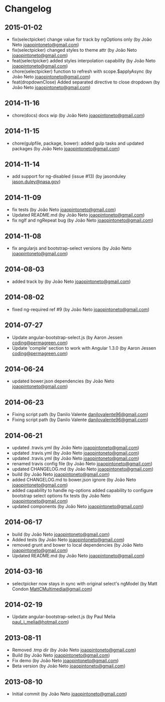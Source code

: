 # Changelog
## 2015-01-02
- fix(selectpicker) change value for track by ngOptions only (by João Neto <joaopintoneto@gmail.com>)
- fix(selectpicker) changed styles to theme attr (by João Neto <joaopintoneto@gmail.com>)
- feat(selectpicker) added styles interpolation capability (by João Neto <joaopintoneto@gmail.com>)
- chore(selectpicker) function to refresh with scope.$applyAsync (by João Neto <joaopintoneto@gmail.com>)
- feat(dropdownClose) Added separated directive to close dropdown (by João Neto <joaopintoneto@gmail.com>)

## 2014-11-16
- chore(docs) docs wip (by João Neto <joaopintoneto@gmail.com>)

## 2014-11-15
- chore(gulpfile, package, bower): added gulp tasks and updated packages (by João Neto <joaopintoneto@gmail.com>)

## 2014-11-14
- add support for ng-disabled (issue #13) (by jasonduley <jason.duley@nasa.gov>)

## 2014-11-09
- fix tests (by João Neto <joaopintoneto@gmail.com>)
- Updated README.md (by João Neto <joaopintoneto@gmail.com>)
- fix ngIf and ngRepeat bug (by João Neto <joaopintoneto@gmail.com>)

## 2014-11-08
- fix angularjs and bootstrap-select versions (by João Neto <joaopintoneto@gmail.com>)

## 2014-08-03
- added track by (by João Neto <joaopintoneto@gmail.com>)

## 2014-08-02
- fixed ng-required ref #9 (by João Neto <joaopintoneto@gmail.com>)

## 2014-07-27
- Update angular-bootstrap-select.js (by Aaron Jessen <coding@permagreen.com>)
- Update 'compile' section to work with Angular 1.3.0 (by Aaron Jessen <coding@permagreen.com>)

## 2014-06-24
- updated bower.json dependencies (by João Neto <joaopintoneto@gmail.com>)

## 2014-06-23
- Fixing script path (by Danilo Valente <danilovalente96@gmail.com>)
- Fixing script path (by Danilo Valente <danilovalente96@gmail.com>)

## 2014-06-21
- updated .travis.yml (by João Neto <joaopintoneto@gmail.com>)
- updated .travis.yml (by João Neto <joaopintoneto@gmail.com>)
- updated .travis.yml (by João Neto <joaopintoneto@gmail.com>)
- renamed travis config file (by João Neto <joaopintoneto@gmail.com>)
- updated CHANGELOG.md (by João Neto <joaopintoneto@gmail.com>)
- build (by João Neto <joaopintoneto@gmail.com>)
- added CHANGELOG.md to bower.json ignore (by João Neto <joaopintoneto@gmail.com>)
- added capability to handle ng-options added capability to configure bootstrap select options fix tests (by João Neto <joaopintoneto@gmail.com>)
- updated components (by João Neto <joaopintoneto@gmail.com>)

## 2014-06-17
- build (by João Neto <joaopintoneto@gmail.com>)
- Added tests (by João Neto <joaopintoneto@gmail.com>)
- removed grunt and bower to local dependencies (by João Neto <joaopintoneto@gmail.com>)
- Updated README.md (by João Neto <joaopintoneto@gmail.com>)

## 2014-03-16
- selectpicker now stays in sync with original select's ngModel (by Matt Condon <MattCMultimedia@gmail.com>)

## 2014-02-19
- Update angular-bootstrap-select.js (by Paul Melia <paul_j_melia@hotmail.com>)

## 2013-08-11
- Removed .tmp dir (by João Neto <joaopintoneto@gmail.com>)
- Build (by João Neto <joaopintoneto@gmail.com>)
- Fix demo (by João Neto <joaopintoneto@gmail.com>)
- Beta version (by João Neto <joaopintoneto@gmail.com>)

## 2013-08-10
- Initial commit (by João Neto <joaopintoneto@gmail.com>)

